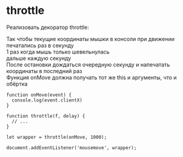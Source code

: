 # throttle

Реализовать декоратор throttle:  

Так чтобы текущие координаты мышки в консоли при движении печатались раз в секунду  
1 раз когда мышь только шевельнулась  
дальше каждую секунду  
После остановки дождаться очередную секунду и напечатать координаты в последний раз  
Функция onMove должна получать тот же this и аргументы, что и обёртка  

```
function onMove(event) {
  console.log(event.clientX)
}

function throttle(f, delay) {
  // ...
}

let wrapper = throttle(onMove, 1000);

document.addEventListener('mousemove', wrapper);
```
